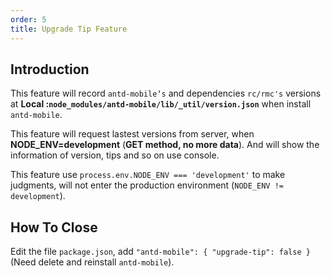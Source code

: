 ```yaml
---
order: 5
title: Upgrade Tip Feature
---
```


## Introduction
This feature will record `antd-mobile‘s` and dependencies `rc/rmc's` versions at **Local :`node_modules/antd-mobile/lib/_util/version.json`** when install `antd-mobile`.

This feature will request lastest versions from server, when **NODE_ENV=development** (**GET method, no more data**). And will show the information of version, tips and so on use console.

This feature use `process.env.NODE_ENV === 'development'` to make judgments, will not enter the production environment (`NODE_ENV != development`).

## How To Close
Edit the file `package.json`, add `"antd-mobile": { "upgrade-tip": false }` (Need delete and reinstall `antd-mobile`).

